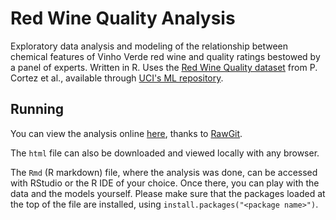 Red Wine Quality Analysis
=================================

Exploratory data analysis and modeling of the relationship between chemical features of Vinho Verde red wine and quality ratings bestowed by a panel of experts. Written in R. Uses the [Red Wine Quality dataset](http://www3.dsi.uminho.pt/pcortez/wine/) from P. Cortez et al., available through [UCI's ML repository](https://archive.ics.uci.edu/ml/datasets/Wine+Quality). 

Running
-------

You can view the analysis online [here](https://cdn.rawgit.com/yourdon/red-wine/master/red_wine_analysis.html), thanks to [RawGit](http://rawgit.com/).

The `html` file can also be downloaded and viewed locally with any browser.

The `Rmd` (R markdown) file, where the analysis was done, can be accessed with RStudio or the R IDE of your choice. Once there, you can play with the data and the models yourself. Please make sure that the packages loaded at the top of the file are installed, using `install.packages("<package name>")`.